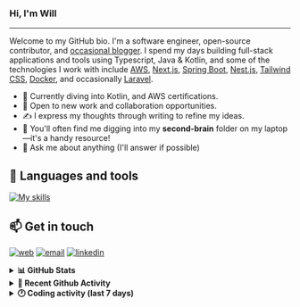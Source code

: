 ### Hi, I'm Will

---

Welcome to my GitHub bio. I'm a software engineer, open-source contributor, and [occasional blogger][blog]. I spend my days building full-stack applications and tools using Typescript, Java & Kotlin, and some of the technologies I work with include [AWS](https://aws.amazon.com/fr/), [Next.js](https://nextjs.org/), [Spring Boot](https://spring.io/projects/spring-boot), [Nest.js](https://nestjs.com/), [Tailwind CSS](https://github.com/tailwindlabs/tailwindcss), [Docker](https://www.docker.com/), and occasionally [Laravel](https://laravel.com/).

- 🔭 Currently diving into Kotlin, and AWS certifications.
- 👯 Open to new work and collaboration opportunities.
- ✍️ I express my thoughts through writing to refine my ideas.
- 🧠 You'll often find me digging into my **second-brain** folder on my laptop—it's a handy resource!
- 💬 Ask me about anything (I'll answer if possible)

## 🎨 Languages and tools

[![My skills](https://skillicons.dev/icons?i=typescript,js,nodejs,nest,java,kotlin,spring,python,fastapi,django,aws,docker,vscode,idea,tailwind&perline=15)](https://wilfriedago.dev/about#skills)

## 📫 Get in touch
[![web](https://img.shields.io/badge/WEBSITE-12100E?logo=google-earth&color=282A36)][website]
[![email](https://img.shields.io/badge/MAIL-12100E?logo=mailgun&color=282A36)][mail]
[![linkedin](https://img.shields.io/badge/LINKEDIN-12100E?logo=linkedin&color=282A36)][linkedin]


<details>
  <summary><b>📊 GitHub Stats</b></summary>
	<br/>
	<p align="left">
		<img width="49.5%" src="https://github-readme-stats.vercel.app/api?username=wilfriedago&show_icons=true&count_private=true&title_color=10b981&icon_color=10b981&theme=react&hide_border=true" />
		<img width="49.5%" src="https://streak-stats.demolab.com/?user=wilfriedago&hide_border=true&theme=react&ring=10b981&fire=fff&currStreakNum=fff&sideLabels=10b981&currStreakLabel=10b981&sideNums=fff" />
	</p>
</details>

<details>
  <summary><b>📅 Recent Github Activity</b></summary>
	<br>

<!--RECENT_ACTIVITY:last_update-->
Last Updated: Sunday, August 31st, 2025, 4:18:14 AM
<!--RECENT_ACTIVITY:last_update_end-->

<!--RECENT_ACTIVITY:start-->
1. ⬆️ Pushed 3 commit(s) to [wilfriedago/next-todo-app-frontend](https://github.com/wilfriedago/next-todo-app-frontend)<br>
2. ⬆️ Pushed 4 commit(s) to [wilfriedago/next-todo-app-frontend](https://github.com/wilfriedago/next-todo-app-frontend)<br>
3. ⬆️ Pushed 1 commit(s) to [wilfriedago/next-todo-app-frontend](https://github.com/wilfriedago/next-todo-app-frontend)<br>
4. 📔 Created new repository [wilfriedago/expenses-tracker-app-backend](https://github.com/wilfriedago/expenses-tracker-app-backend)<br>
5. ⬆️ Pushed 1 commit(s) to [wilfriedago/next-todo-app-frontend](https://github.com/wilfriedago/next-todo-app-frontend)<br>
<!--RECENT_ACTIVITY:end-->
</details>

<details>
  <summary><b>🕐 Coding activity (last 7 days)</b></summary>
	<br>

<!--START_SECTION:waka-->

```python
Total Time: 17 hrs 2 mins

Java              5 hrs 30 mins   ████████░░░░░░░░░░░░░░░░░   32.04 %
Groovy            1 hr 10 mins    █▓░░░░░░░░░░░░░░░░░░░░░░░   06.83 %
Docker            55 mins         █▒░░░░░░░░░░░░░░░░░░░░░░░   05.35 %
Gradle            39 mins         █░░░░░░░░░░░░░░░░░░░░░░░░   03.86 %
TypeScript        36 mins         █░░░░░░░░░░░░░░░░░░░░░░░░   03.55 %
XML               13 mins         ▒░░░░░░░░░░░░░░░░░░░░░░░░   01.32 %
Other             10 mins         ▒░░░░░░░░░░░░░░░░░░░░░░░░   01.03 %
```

<!--END_SECTION:waka-->
</details>

[website]: https://wilfriedago.me
[linkedin]: https://linkedin.com/in/wilfriedago
[blog]: https://wilfriedago.me/blog
[mail]: mailto:hello@wilfriedago.me
